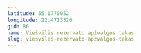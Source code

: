 ```yaml
---
latitude: 55.1770052
longitude: 22.4713326
gid: 86
name: Viešvilės rezervato apžvalgos takas
slug: viesviles-rezervato-apzvalgos-takas
---
```


